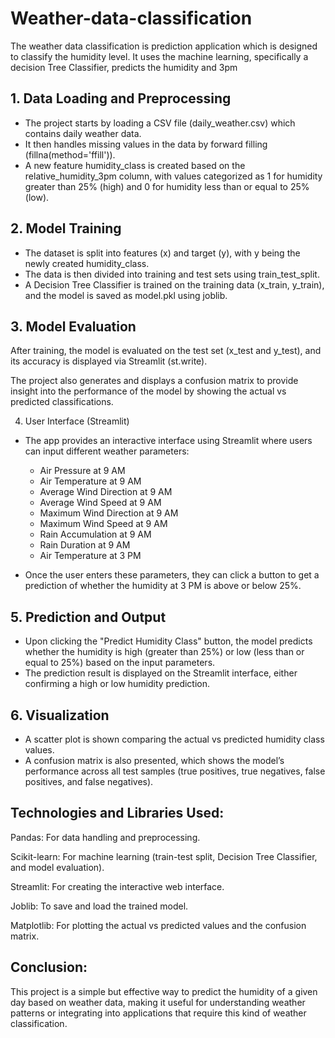 # Weather-data-classification
The weather data classification is prediction application which is designed to classify the humidity level. It uses the machine learning, specifically a decision Tree Classifier, predicts the humidity and 3pm 

## 1. Data Loading and Preprocessing
- The project starts by loading a CSV file (daily_weather.csv) which contains daily weather data.
- It then handles missing values in the data by forward filling (fillna(method='ffill')).
- A new feature humidity_class is created based on the relative_humidity_3pm column, with values categorized as 1 for humidity greater than 25% (high) and 0 for humidity less than or equal to 25% (low).

## 2. Model Training
- The dataset is split into features (x) and target (y), with y being the newly created humidity_class.
- The data is then divided into training and test sets using train_test_split.
- A Decision Tree Classifier is trained on the training data (x_train, y_train), and the model is saved as model.pkl using joblib.

## 3. Model Evaluation

After training, the model is evaluated on the test set (x_test and y_test), and its accuracy is displayed via Streamlit (st.write).

The project also generates and displays a confusion matrix to provide insight into the performance of the model by showing the actual vs predicted classifications.

4. User Interface (Streamlit)

- The app provides an interactive interface using Streamlit where users can input different weather parameters:
   - Air Pressure at 9 AM
   - Air Temperature at 9 AM
   - Average Wind Direction at 9 AM
   - Average Wind Speed at 9 AM
   - Maximum Wind Direction at 9 AM
   - Maximum Wind Speed at 9 AM
   - Rain Accumulation at 9 AM
   - Rain Duration at 9 AM
   - Air Temperature at 3 PM

- Once the user enters these parameters, they can click a button to get a prediction of whether the humidity at 3 PM is above or below 25%.

## 5. Prediction and Output
- Upon clicking the "Predict Humidity Class" button, the model predicts whether the humidity is high (greater than 25%) or low (less than or equal to 25%) based on the input parameters.
- The prediction result is displayed on the Streamlit interface, either confirming a high or low humidity prediction.

## 6. Visualization
- A scatter plot is shown comparing the actual vs predicted humidity class values.
- A confusion matrix is also presented, which shows the model’s performance across all test samples (true positives, true negatives, false positives, and false negatives).

## Technologies and Libraries Used:

Pandas: For data handling and preprocessing.

Scikit-learn: For machine learning (train-test split, Decision Tree Classifier, and model evaluation).

Streamlit: For creating the interactive web interface.

Joblib: To save and load the trained model.

Matplotlib: For plotting the actual vs predicted values and the confusion matrix.

## Conclusion:

This project is a simple but effective way to predict the humidity of a given day based on weather data, making it useful for understanding weather patterns or integrating into applications that require this kind of weather classification.
